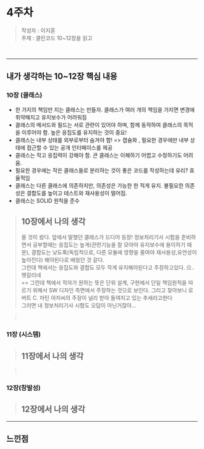 # 4주차

> 작성자 : 이지훈 <br>
> 주제 : 클린코드 10~12장을 읽고

<br>

<hr>

## 내가 생각하는 10~12장 핵심 내용

### 10장 (클래스)

- 한 가지의 책임만 지는 클래스는 만들자. 클래스가 여러 개의 책임을 가지면 변경에 취약해지고 유지보수가 어려워짐
- 클래스의 메서드와 필드는 서로 관련이 있어야 하며, 함께 동작하여 클래스의 목적을 이루어야 함. 높은 응집도를 유지하는 것이 중요!
- 클래스는 내부 상태를 외부로부터 숨겨야 함! => 캡슐화 , 필요한 경우에만 내부 상태에 접근할 수 있는 공개 인터페이스를 제공
- 클래스는 작고 응집력이 강해야 함. 큰 클래스는 이해하기 어렵고 수정하기도 어려움.
- 필요한 경우에는 작은 클래스들로 분리하는 것이 좋은 코드를 작성하는데 유리? 효율적임
- 클래스는 다른 클래스에 의존하지만, 의존성은 가능한 한 적게 유지. 불필요한 의존성은 결합도를 높이고 테스트와 재사용성이 떨어짐.
- 클래스는 SOLID 원칙을 준수

> ## 10장에서 나의 생각
>
> 올 것이 왔다. 앞에서 말했던 클래스가 드디어 등장!
> 정보처리기사 시험을 준비하면서 공부할때는 응집도는 높게(관련기능을 잘 모아야 유지보수에 용이하기 때문), 결합도는 낮도록(독립적으로, 다른 모듈에 영향을 줄여야 재사용성,유연성이 높아진다) 해야된다로 배웠던 것 같다. <br/> 그런데 책에서는 응집도와 결합도 모두 작게 유지해야된다고 주장하고있다. 으.. 햇갈리네 <br/>=> 그런데 책에서 작자가 원하는 뜻은 단위 설계, 구현에서 단일 책임원칙을 따르기 위해서 SW 디자인 측면에서 주장하는 것으로 보인다. 그리고 찾아보니 로버트 C. 마틴 아저씨의 주장이 널리 받아 들여지고 있는 추세라고한다<br/> 그러면 내 정보처리기사 시험도 오답이 아닌거잖아...

> <br>

### 11장 (시스템)

> ## 11장에서 나의 생각

> <br>

### 12장(창발성)

> ## 12장에서 나의 생각

<hr>

## 느낀점
